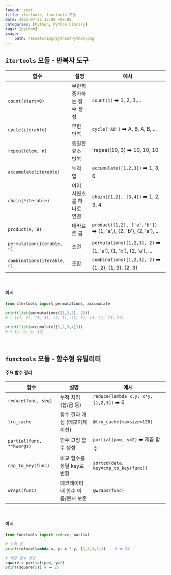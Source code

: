 ```yaml
---
layout: post
title: itertools, functools 모듈
date: 2025-07-22 13:00 +09:00
categories: [Python, Python Library]
tags: [python]
image:
    path: /assets/img/python/Python.png
---
```


## `itertools` 모듈 - 반복자 도구

| 함수 | 설명 | 예시 |
|-|-|-|
| `count(start=0)` | 무한히 증가하는 정수 생성 | `count(1)` ➡️ 1, 2, 3,... |
| `cycle(iterable)` | 무한 반복 | `cycle('AB')` ➡️ A, B, A, B, ... |
| `repeat(elem, n)` | 동일한 요소 반복 | `repeat(10, 3) ➡️ 10, 10, 10 |
| `accumulate(iterable)` | 누적 합 | `accumulate([1,2,3])` ➡️ 1, 3, 6 |
| `chain(*iterable)` | 여러 시퀀스를 하나로 연결 | `chain([1,2], [3,4])` ➡️ 1, 2, 3, 4 |
| `product(A, B)` | 데카르트 곱 | `product([1,2], ['a','b'])` ➡️ (1, 'a',), (2, 'b'), (2, 'a'), ... |
| `permutation(iterable, r)` | 순열 | `permutations([1,2,3], 2)` ➡️ (1, 'a'), (1, 'b'), (2, 'a'), ... |
| `combinations(iterable, r)` | 조합 | `combinations([1,2,3], 2)` ➡️ (1, 2), (1, 3), (2, 3) |

<br>

#### 예시

```python
from itertools import permutations, accumulate

print(list(permutations([1,2,3], 2)))
# → [(1, 2), (1, 3), (2, 1), (2, 3), (3, 1), (3, 2)]

print(list(accumulate([1,2,3,4])))
# → [1, 3, 6, 10]
```

<br>

## `functools` 모듈  - 함수형 유틸리티

#### 주요 함수 정리

| 함수 | 설명 | 예시 |
|-|-|-|
| `reduce(func, seq)` | 누적 처리 (합/곱 등) | `reduce(lambda x,y: x*y, [1,2,3])` ➡️ 6
| `lru_cache` | 함수 결과 개싱 (메모이제이션) | `@lru_cache(maxsize=128)` |
| `partial(func, **kwargs)` | 인수 고정 함수 생성 | `partial(pow, y=2)` ➡️ 제곱 함수 |
| `cmp_to_key(func)` | 비교 함수를 정렬 key로 변환 | `sorted(data, key=cmp_to_key(func))` |
| `wraps(func)` | 데코레이터 내 함수 이름/문서 보존 | `@wraps(func)` |

<br>

#### 예시

```python
from functools import reduce, partial

# 누적 곱
print(refuce(lambda x, y: x * y, [1,2,3,4]))    # ➡️ 24

# 제곱 함수 생성
square = partial(pow, y=2)
print(square(5)) # ➡️ 25
```
